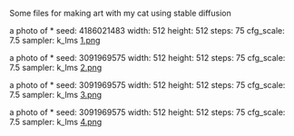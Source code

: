 Some files for making art with my cat using stable diffusion

a photo of * seed:  4186021483 width:  512 height:  512 steps:  75 cfg_scale:  7.5 sampler:  k_lms 
[1.png](https://github.com/simcop2387/textual_inversion_sd/blob/master/1.png?raw=true)


a photo of * seed:  3091969575 width:  512 height:  512 steps:  75 cfg_scale:  7.5 sampler:  k_lms 
[2.png](https://github.com/simcop2387/textual_inversion_sd/blob/master/2.png?raw=true)


a photo of * seed:  3091969575 width:  512 height:  512 steps:  75 cfg_scale:  7.5 sampler:  k_lms 
[3.png](https://github.com/simcop2387/textual_inversion_sd/blob/master/3.png?raw=true)


a photo of * seed:  3091969575 width:  512 height:  512 steps:  75 cfg_scale:  7.5 sampler:  k_lms
[4.png](https://github.com/simcop2387/textual_inversion_sd/blob/master/4.png?raw=true)

